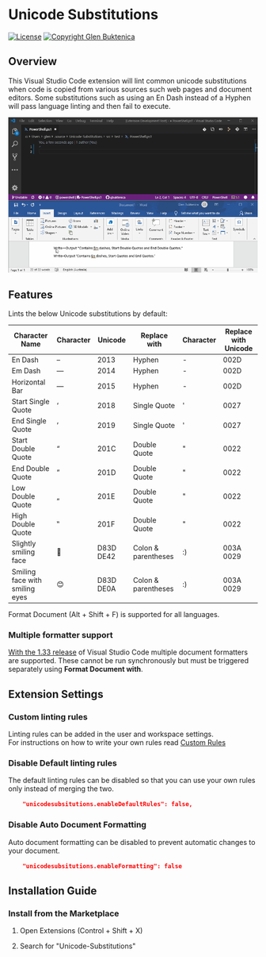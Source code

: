 # Unicode Substitutions

[![License](https://img.shields.io/badge/License-MIT-blue.svg)](https://opensource.org/licenses/MIT)
[![Copyright Glen Buktenica](https://img.shields.io/badge/Copyright-Glen_Buktenica-blue.svg)](http://buktenica.com)

## Overview

This Visual Studio Code extension will lint common unicode substitutions when code is copied from various sources such web pages and document editors. Some substitutions such as using an En Dash instead of a Hyphen will pass language linting and then fail to execute.

![Animation](/images/Animation.gif)

## Features

Lints the below Unicode substitutions by default:

| Character Name                 | Character | Unicode   | Replace with        | Character | Replace with Unicode |
|--------------------------------|-----------|-----------|---------------------|-----------|----------------------|
| En Dash                        | –         | 2013      | Hyphen              | -         | 002D                 |
| Em Dash                        | —         | 2014      | Hyphen              | -         | 002D                 |
| Horizontal Bar                 | ―         | 2015      | Hyphen              | -         | 002D                 |
| Start Single Quote             | ‘         | 2018      | Single Quote        | '         | 0027                 |
| End Single Quote               | ’         | 2019      | Single Quote        | '         | 0027                 |
| Start Double Quote             | “         | 201C      | Double Quote        | "         | 0022                 |
| End Double Quote               | ”         | 201D      | Double Quote        | "         | 0022                 |
| Low Double Quote               | „         | 201E      | Double Quote        | "         | 0022                 |
| High Double Quote              | ‟         | 201F      | Double Quote        | "         | 0022                 |
| Slightly smiling face          | 🙂        | D83D DE42 | Colon & parentheses | :)        | 003A 0029            |
| Smiling face with smiling eyes | 😊        | D83D DE0A | Colon & parentheses | :)        | 003A 0029            |

Format Document (Alt + Shift + F) is supported for all languages.

### Multiple formatter support

[With the 1.33 release](https://code.visualstudio.com/updates/v1_33#_default-formatter-selection) of Visual Studio Code multiple document formatters are supported. These cannot be run synchronously but must be triggered separately using **Format Document with**.

## Extension Settings

### Custom linting rules

Linting rules can be added in the user and workspace settings.  
For instructions on how to write your own rules read [Custom Rules](./CustomRules.md)

### Disable Default linting rules

The default linting rules can be disabled so that you can use your own rules only instead of merging the two.

```json
    "unicodesubsitutions.enableDefaultRules": false,
```

### Disable Auto Document Formatting

Auto document formatting can be disabled to prevent automatic changes to your document.

```json
    "unicodesubsitutions.enableFormatting": false
```

## Installation Guide

### Install from the Marketplace

1. Open Extensions (Control + Shift + X)

1. Search for "Unicode-Substitutions"
